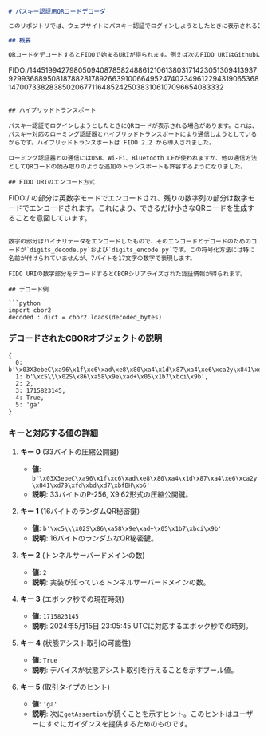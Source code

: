 ```markdown
# パスキー認証用QRコードデコーダ

このリポジトリでは、ウェブサイトにパスキー認証でログインしようとしたときに表示されるQRコードをデコードするためのPythonコードを提供しています。

## 概要

QRコードをデコードするとFIDOで始まるURIが得られます。例えば次のFIDO URIはGithubにパスキー認証でログインしようとしたときに得られたものです。ただし、このFIDO URIはすでに期限が切れているため無効です。

```
FIDO:/144519942798050940878582488612106138031714230513094139379299368895081878828178926639100664952474023496122943190653681470073382838502067711648524250383106107096654083332
```

## ハイブリッドトランスポート

パスキー認証でログインしようとしたときにQRコードが表示される場合があります。これは、パスキー対応のローミング認証器とハイブリッドトランスポートにより通信しようとしているからです。ハイブリッドトランスポートは FIDO 2.2 から導入されました。

ローミング認証器との通信にはUSB、Wi-Fi、Bluetooth LEが使われますが、他の通信方法としてQRコードの読み取りのような追加のトランスポートも許容するようになりました。

## FIDO URIのエンコード方式

```
FIDO:/ の部分は英数字モードでエンコードされ、残りの数字列の部分は数字モードでエンコードされます。これにより、できるだけ小さなQRコードを生成することを意図しています。
```

数字の部分はバイナリデータをエンコードしたもので、そのエンコードとデコードのためのコードが`digits_decode.py`および`digits_encode.py`です。この符号化方法には特に名前が付けられていませんが、7バイトを17文字の数字で表現します。

FIDO URIの数字部分をデコードするとCBORシリアライズされた認証情報が得られます。

## デコード例

```python
import cbor2
decoded : dict = cbor2.loads(decoded_bytes)
```



### デコードされたCBORオブジェクトの説明

```plaintext
{
  0: b'\x03X3ebeC\xa96\x1f\xc6\xad\xe8\x80\xa4\x1d\x87\xa4\xe6\xca2y\x841\xd79\xfd\xbd\xd7\xbfBH\xb6',
  1: b'\xc5\\\x02S\x86\xa58\x9e\xad+\x05\x1b7\xbci\x9b',
  2: 2,
  3: 1715823145,
  4: True,
  5: 'ga'
}
```

### キーと対応する値の詳細

1. **キー 0** (33バイトの圧縮公開鍵)
   - **値**: `b'\x03X3ebeC\xa96\x1f\xc6\xad\xe8\x80\xa4\x1d\x87\xa4\xe6\xca2y\x841\xd79\xfd\xbd\xd7\xbfBH\xb6'`
   - **説明**: 33バイトのP-256, X9.62形式の圧縮公開鍵。

2. **キー 1** (16バイトのランダムQR秘密鍵)
   - **値**: `b'\xc5\\\x02S\x86\xa58\x9e\xad+\x05\x1b7\xbci\x9b'`
   - **説明**: 16バイトのランダムなQR秘密鍵。

3. **キー 2** (トンネルサーバードメインの数)
   - **値**: `2`
   - **説明**: 実装が知っているトンネルサーバードメインの数。

4. **キー 3** (エポック秒での現在時刻)
   - **値**: `1715823145`
   - **説明**: 2024年5月15日 23:05:45 UTCに対応するエポック秒での時刻。

5. **キー 4** (状態アシスト取引の可能性)
   - **値**: `True`
   - **説明**: デバイスが状態アシスト取引を行えることを示すブール値。

6. **キー 5** (取引タイプのヒント)
   - **値**: `'ga'`
   - **説明**: 次に`getAssertion`が続くことを示すヒント。このヒントはユーザーにすぐにガイダンスを提供するためのものです。
   
